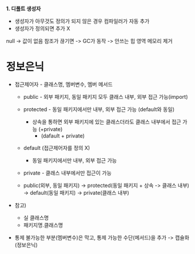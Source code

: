 **1. 디폴트 생성자**
- 생성자가 아무것도 정의가 되지 않은 경우 컴파일러가 자동 추가
- 생성자가 정의되면 추가 X


null -> 값이 없음
참조가 끊기면 -> GC가 동작 -> 안쓰는 힙 영역 메모리 제거


# 정보은닉

* 접근제어자 - 클래스명, 멤버변수, 멤버 메서드
  - public - 외부 패키지, 동일 패키지 모두 클래스 내부, 외부 접근 가능(import)
  - protected - 동일 패키지에서만 내부, 외부 접근 가능 (default와 동일)
    + 상속을 통하면 외부 패키지에 있는 클래스더라도 클래스 내부에서 접근 가능 (+private)
		+ (dafault + private)
  - default (접근제어자를 정의 X)
    + 동일 패키지에서만 내부, 외부 접근 가능
  - private - 클래스 내부에서만 접근이 가능

  - public(외부, 동일 패키지) -> protected(동일 패키지 + 상속 -> 클래스 내부) -> default(동일 패키지) -> private(클래스 내부)


* 참고)
  - 실 클래스명
  - 패키지명.클래스명

* 통제 불가능한 부분(멤버변수)은 막고, 통제 가능한 수단(메서드)을 추가 -> 캡슐화(정보은닉)
